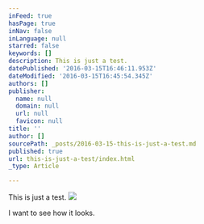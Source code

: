```yaml
---
inFeed: true
hasPage: true
inNav: false
inLanguage: null
starred: false
keywords: []
description: This is just a test.
datePublished: '2016-03-15T16:46:11.953Z'
dateModified: '2016-03-15T16:45:54.345Z'
authors: []
publisher:
  name: null
  domain: null
  url: null
  favicon: null
title: ''
author: []
sourcePath: _posts/2016-03-15-this-is-just-a-test.md
published: true
url: this-is-just-a-test/index.html
_type: Article

---
```

This is just a test.
![](https://the-grid-user-content.s3-us-west-2.amazonaws.com/7d821855-4300-4538-a5ca-056216ffa808.jpg)

I want to see how it looks.